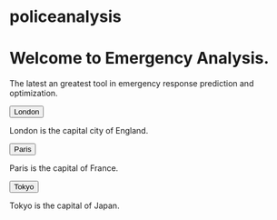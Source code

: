 # policeanalysis

<!DOCTYPE html>
<html>
<body>

<h1>Welcome to Emergency Analysis.</h1>
  <p>The latest an greatest tool in emergency response prediction and optimization.</p>

<!-- Tab links -->
<div class="tab">
  <button class="tablinks" onclick="openCity(event, 'Data Visuals')">London</button>
</div>

<!-- Tab content -->
<div id="London" class="tabcontent">
  <p>London is the capital city of England.</p>
</div>

<div class="tab">
  <button class="tablinks" onclick="openCity(event, 'Paris')">Paris</button>
</div>

<div id="Paris" class="tabcontent">
  <p>Paris is the capital of France.</p> 
</div>

<div class="tab">
  <button class="tablinks" onclick="openCity(event, 'Tokyo')">Tokyo</button>
</div>

<div id="Tokyo" class="tabcontent">
  <p>Tokyo is the capital of Japan.</p>
</div>

</body>
</html>
